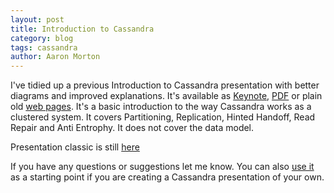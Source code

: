 ```yaml
---
layout: post
title: Introduction to Cassandra
category: blog
tags: cassandra
author: Aaron Morton
---
```


I've tidied up a previous Introduction to Cassandra presentation with better diagrams and improved explanations. It's available as [Keynote](/files/2011-02-07-introduction-to-cassandra/introduction-to-cassandra.key), [PDF](/files/2011-02-07-introduction-to-cassandra/introduction-to-cassandra.pdf) or plain old [web pages](/files/2011-02-07-introduction-to-cassandra/introduction-to-cassandra.html). It's a basic introduction to the way Cassandra works as a clustered system. It covers Partitioning, Replication, Hinted Handoff, Read Repair and Anti Entrophy. It does not cover the data model.

Presentation classic is still [here](http://www.slideshare.net/aaronmorton/well-railedcassandra24112010-5901169) 

If you have any questions or suggestions let me know. You can also [use it](http://creativecommons.org/licenses/by-nc/3.0/nz/deed.en) as a starting point if you are creating a Cassandra presentation of your own.